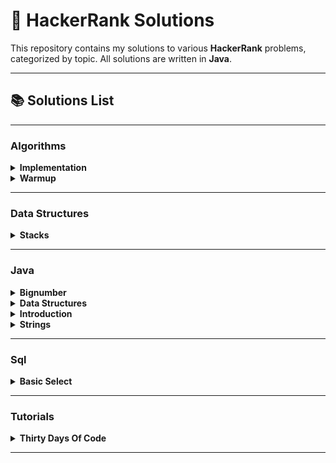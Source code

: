 # 🎯 HackerRank Solutions

This repository contains my solutions to various **HackerRank** problems, categorized by topic. All solutions are written in **Java**.

---

## 📚 Solutions List

---

### Algorithms

<details>
  <summary><b>Implementation</b></summary>

| Problem Name | Difficulty | My Solution Link |
|--------------|--------------|--------------|
| [Apple and Orange](https://www.hackerrank.com/challenges/apple-and-orange/problem) | Easy | ✔ [Solution.java](src/algorithms/implementation/apple_and_orange/Solution.java) |
| [Between Two Sets](https://www.hackerrank.com/challenges/between-two-sets/problem) | Easy | ✔ [Solution.java](src/algorithms/implementation/between_two_sets/Solution.java) |
| [Bill Division](https://www.hackerrank.com/challenges/bon-appetit/problem) | Easy | ✔ [Solution.java](src/algorithms/implementation/bill_division/Solution.java) |
| [Breaking the Records](https://www.hackerrank.com/challenges/breaking-best-and-worst-records/problem) | Easy | ✔ [Solution.java](src/algorithms/implementation/breaking_the_records/Solution.java) |
| [Cats and a Mouse](https://www.hackerrank.com/challenges/cats-and-a-mouse/problem) | Easy | ✔ [Solution.java](src/algorithms/implementation/cats_and_a_mouse/Solution.java) |
| [Counting Valleys](https://www.hackerrank.com/challenges/counting-valleys/problem) | Easy | ✔ [Solution.java](src/algorithms/implementation/counting_valleys/Solution.java) |
| [Day of the Programmer](https://www.hackerrank.com/challenges/day-of-the-programmer/problem) | Easy | ✔ [Solution.java](src/algorithms/implementation/day_of_the_programmer/Solution.java) |
| [Divisible Sum Pairs](https://www.hackerrank.com/challenges/divisible-sum-pairs/problem) | Easy | ✔ [Solution.java](src/algorithms/implementation/divisible_sum_pairs/Solution.java) |
| [Drawing Book](https://www.hackerrank.com/challenges/drawing-book/problem) | Easy | ✔ [Solution.java](src/algorithms/implementation/drawing_book/Solution.java) |
| [Electronics Shop](https://www.hackerrank.com/challenges/electronics-shop/problem) | Easy | ✔ [Solution.java](src/algorithms/implementation/electronics_shop/Solution.java) |
| [Grading Students](https://www.hackerrank.com/challenges/grading/problem) | Easy | ✔ [Solution.java](src/algorithms/implementation/grading_students/Solution.java) |
| [Migratory Birds](https://www.hackerrank.com/challenges/migratory-birds/problem) | Easy | ✔ [Solution.java](src/algorithms/implementation/migratory_birds/Solution.java) |
| [Number Line Jumps](https://www.hackerrank.com/challenges/kangaroo/problem) | Easy | ✔ [Solution.java](src/algorithms/implementation/number_line_jumps/Solution.java) |
| [Sales by Match](https://www.hackerrank.com/challenges/sock-merchant/problem) | Easy | ✔ [Solution.java](src/algorithms/implementation/sales_by_match/Solution.java) |
| [Subarray Division](https://www.hackerrank.com/challenges/the-birthday-bar/problem) | Easy | ✔ [Solution.java](src/algorithms/implementation/subarray_division/Solution.java) |
</details>

<details>
  <summary><b>Warmup</b></summary>

| Problem Name | Difficulty | My Solution Link |
|--------------|--------------|--------------|
| [A Very Big Sum](https://www.hackerrank.com/challenges/a-very-big-sum/problem) | Easy | ✔ [Solution.java](src/algorithms/warmup/a_very_big_sum/Solution.java) |
| [Birthday Cake Candles](https://www.hackerrank.com/challenges/birthday-cake-candles/problem) | Easy | ✔ [Solution.java](src/algorithms/warmup/birthday_cake_candles/Solution.java) |
| [Compare the Triplets](https://www.hackerrank.com/challenges/compare-the-triplets/problem) | Easy | ✔ [Solution.java](src/algorithms/warmup/compare_the_triplets/Solution.java) |
| [Diagonal Difference](https://www.hackerrank.com/challenges/diagonal-difference/problem) | Easy | ✔ [Solution.java](src/algorithms/warmup/diagonal_difference/Solution.java) |
| [Mini-Max Sum](https://www.hackerrank.com/challenges/mini-max-sum/problem) | Easy | ✔ [Solution.java](src/algorithms/warmup/mini_max_sum/Solution.java)<br>✔ [Solution1.java](src/algorithms/warmup/mini_max_sum/Solution1.java) |
| [Plus Minus](https://www.hackerrank.com/challenges/plus-minus/problem) | Easy | ✔ [Solution.java](src/algorithms/warmup/plus_minus/Solution.java) |
| [Simple Array Sum](https://www.hackerrank.com/challenges/simple-array-sum/problem) | Easy | ✔ [Solution.java](src/algorithms/warmup/simple_array_sum/Solution.java) |
| [Solve Me First](https://www.hackerrank.com/challenges/solve-me-first/problem) | Easy | ✔ [Solution.java](src/algorithms/warmup/solve_me_first/Solution.java) |
| [Staircase](https://www.hackerrank.com/challenges/staircase/problem) | Easy | ✔ [Solution.java](src/algorithms/warmup/staircase/Solution.java) |
| [Time Conversion](https://www.hackerrank.com/challenges/time-conversion/problem) | Easy | ✔ [Solution.java](src/algorithms/warmup/time_conversion/Solution.java) |
</details>

---

### Data Structures

<details>
  <summary><b>Stacks</b></summary>

| Problem Name | Difficulty | My Solution Link |
|--------------|--------------|--------------|
| [Balanced Brackets](https://www.hackerrank.com/challenges/balanced-brackets/problem) | Medium | ✔ [Solution.java](src/data_structures/stacks/balanced_brackets/Solution.java) |
</details>

---

### Java
<details>
  <summary><b>Bignumber</b></summary>

| Problem Name | Difficulty | My Solution Link |
|--------------|--------------|--------------|
| [Java BigDecimal](https://www.hackerrank.com/challenges/java-bigdecimal/problem) | Medium | ✔ [Solution.java](src/javab/bignumber/java_bigdecimal/Solution.java)<br>✔ [Solution1.java](src/javab/bignumber/java_bigdecimal/Solution1.java) |
| [Java BigInteger](https://www.hackerrank.com/challenges/java-biginteger/problem) | Easy | ✔ [Solution.java](src/javab/bignumber/java_biginteger/Solution.java) |
| [Java Primality Test](https://www.hackerrank.com/challenges/java-primality-test/problem) | Easy | ✔ [Solution.java](src/javab/bignumber/java_primality_test/Solution.java) |
</details>

<details>
  <summary><b>Data Structures</b></summary>

| Problem Name | Difficulty | My Solution Link |
|--------------|--------------|--------------|
| [Java 1D Array](https://www.hackerrank.com/challenges/java-1d-array-introduction/problem) | Easy | ✔ [Solution.java](src/javab/data_structures/java_1d_array/Solution.java) |
| [Java 1D Array (Part 2)](https://www.hackerrank.com/challenges/java-1d-array/problem) | Medium | ✔ [Solution.java](src/javab/data_structures/java_1d_array2/Solution.java) |
| [Java 2D Array](https://www.hackerrank.com/challenges/java-2d-array/problem) | Easy | ✔ [Solution.java](src/javab/data_structures/java_2d_array/Solution.java) |
| [Java Arraylist](https://www.hackerrank.com/challenges/java-arraylist/problem) | Easy | ✔ [Solution.java](src/javab/data_structures/java_arraylist/Solution.java) |
| [Java Subarray](https://www.hackerrank.com/challenges/java-negative-subarray/problem) | Easy | ✔ [Solution.java](src/javab/data_structures/java_subarray/Solution.java) |
</details>

<details>
  <summary><b>Introduction</b></summary>

| Problem Name | Difficulty | My Solution Link |
|--------------|--------------|--------------|
| [Java Currency Formatter](https://www.hackerrank.com/challenges/java-currency-formatter/problem) | Easy | ✔ [Solution.java](src/javab/introduction/java_currency_formatter/Solution.java) |
| [Java Datatypes](https://www.hackerrank.com/challenges/java-datatypes/problem) | Easy | ✔ [Solution.java](src/javab/introduction/java_datatypes/Solution.java) |
| [Java Date and Time](https://www.hackerrank.com/challenges/java-date-and-time/problem) | Easy | ✔ [Solution.java](src/javab/introduction/java_date_and_time/Solution.java) |
| [Java End-of-file](https://www.hackerrank.com/challenges/java-end-of-file/problem) | Easy | ✔ [Solution.java](src/javab/introduction/java_end_of_file/Solution.java) |
| [Java If-Else](https://www.hackerrank.com/challenges/java-if-else/problem) | Easy | ✔ [Solution.java](src/javab/introduction/java_if_else/Solution.java) |
| [Java Int to String](https://www.hackerrank.com/challenges/java-int-to-string/problem) | Easy | ✔ [Solution.java](src/javab/introduction/java_int_to_string/Solution.java) |
| [Java Loops I](https://www.hackerrank.com/challenges/java-loops-i/problem) | Easy | ✔ [Solution.java](src/javab/introduction/java_loops_1/Solution.java) |
| [Java Loops II](https://www.hackerrank.com/challenges/java-loops/problem) | Easy | ✔ [Solution.java](src/javab/introduction/java_loops_2/Solution.java) |
| [Java Output Formatting](https://www.hackerrank.com/challenges/java-output-formatting/problem) | Easy | ✔ [Solution.java](src/javab/introduction/java_output_formatting/Solution.java)<br>✔ [Solution1.java](src/javab/introduction/java_output_formatting/Solution1.java) |
| [Java Static Initializer Block](https://www.hackerrank.com/challenges/java-static-initializer-block/problem) | Easy | ✔ [Solution.java](src/javab/introduction/java_static_initializer_block/Solution.java) |
| [Java Stdin and Stdout I](https://www.hackerrank.com/challenges/java-stdin-and-stdout-1/problem) | Easy | ✔ [Solution.java](src/javab/introduction/java_stdin_and_stdout_1/Solution.java) |
| [Java Stdin and Stdout II](https://www.hackerrank.com/challenges/java-stdin-stdout/problem) | Easy | ✔ [Solution.java](src/javab/introduction/java_stdin_and_stdout_2/Solution.java) |
| [Welcome to Java!](https://www.hackerrank.com/challenges/welcome-to-java/problem) | Easy | ✔ [Solution.java](src/javab/introduction/welcome_to_java/Solution.java) |
</details>

<details>
  <summary><b>Strings</b></summary>

| Problem Name | Difficulty | My Solution Link |
|--------------|--------------|--------------|
| [Java Anagrams](https://www.hackerrank.com/challenges/java-anagrams/problem) | Easy | ✔ [Solution.java](src/javab/strings/java_anagrams/Solution.java) |
| [Java Regex](https://www.hackerrank.com/challenges/java-regex/problem) | Medium | ✔ [Solution.java](src/javab/strings/java_regex/Solution.java) |
| [Java String Reverse](https://www.hackerrank.com/challenges/java-string-reverse/problem) | Easy | ✔ [Solution.java](src/javab/strings/java_string_reverse/Solution.java)<br>✔ [Solution1.java](src/javab/strings/java_string_reverse/Solution1.java) |
| [Java String Tokens](https://www.hackerrank.com/challenges/java-string-tokens/problem) | Easy | ✔ [Solution.java](src/javab/strings/java_string_tokens/Solution.java) |
| [Java Strings Introduction](https://www.hackerrank.com/challenges/java-strings-introduction/problem) | Easy | ✔ [Solution.java](src/javab/strings/java_strings_introduction/Solution.java)<br>✔ [Solution1.java](src/javab/strings/java_strings_introduction/Solution1.java) |
| [Java Substring](https://www.hackerrank.com/challenges/java-substring/problem) | Easy | ✔ [Solution.java](src/javab/strings/java_substring/Solution.java) |
| [Java Substring Comparisons](https://www.hackerrank.com/challenges/java-string-compare/problem) | Easy | ✔ [Solution.java](src/javab/strings/java_substring_comparisons/Solution.java) |
| [Pattern Syntax Checker](https://www.hackerrank.com/challenges/pattern-syntax-checker/problem) | Easy | ✔ [Solution.java](src/javab/strings/pattern_syntax_checker/Solution.java) |
</details>

---

### Sql

<details>
  <summary><b>Basic Select</b></summary>

| Problem Name | Difficulty | My Solution Link |
|--------------|--------------|--------------|
| [Employee Names](https://www.hackerrank.com/challenges/name-of-employees/problem) | Easy | ✔ [Solution.sql](src/sql/basic_select/employee_names/Solution.sql) |
| [Employee Salaries](https://www.hackerrank.com/challenges/salary-of-employees/problem) | Easy | ✔ [Solution.sql](src/sql/basic_select/employee_salaries/Solution.sql) |
| [Higher Than 75 Marks](https://www.hackerrank.com/challenges/more-than-75-marks/problem) | Easy | ✔ [Solution.sql](src/sql/basic_select/higher_than_75_marks/Solution.sql) |
| [Japanese Cities' Attributes](https://www.hackerrank.com/challenges/japanese-cities-attributes/problem) | Easy | ✔ [Solution.sql](src/sql/basic_select/japanese_cities_attributes/Solution.sql) |
| [Japanese Cities' Names](https://www.hackerrank.com/challenges/japanese-cities-name/problem) | Easy | ✔ [Solution.sql](src/sql/basic_select/japanese_cities_names/Solution.sql) |
| [Revising the Select Query I](https://www.hackerrank.com/challenges/revising-the-select-query/problem) | Easy | ✔ [Solution.sql](src/sql/basic_select/revising_the_select_query_1/Solution.sql) |
| [Revising the Select Query II](https://www.hackerrank.com/challenges/revising-the-select-query-2/problem) | Easy | ✔ [Solution.sql](src/sql/basic_select/revising_the_select_query_2/Solution.sql) |
| [Select All](https://www.hackerrank.com/challenges/select-all-sql/problem) | Easy | ✔ [Solution.sql](src/sql/basic_select/select_all/Solution.sql) |
| [Select By ID](https://www.hackerrank.com/challenges/select-by-id/problem) | Easy | ✔ [Solution.sql](src/sql/basic_select/select_by_id/Solution.sql) |
| [Weather Observation Station 1](https://www.hackerrank.com/challenges/weather-observation-station-1/problem) | Easy | ✔ [Solution.sql](src/sql/basic_select/weather_observation_station_1/Solution.sql) |
| [Weather Observation Station 10](https://www.hackerrank.com/challenges/weather-observation-station-10/problem) | Easy | ✔ [Solution.sql](src/sql/basic_select/weather_observation_station_10/Solution.sql) |
| [Weather Observation Station 11](https://www.hackerrank.com/challenges/weather-observation-station-11/problem) | Easy | ✔ [Solution.sql](src/sql/basic_select/weather_observation_station_11/Solution.sql) |
| [Weather Observation Station 12](https://www.hackerrank.com/challenges/weather-observation-station-12/problem) | Easy | ✔ [Solution.sql](src/sql/basic_select/weather_observation_station_12/Solution.sql) |
| [Weather Observation Station 3](https://www.hackerrank.com/challenges/weather-observation-station-3/problem) | Easy | ✔ [Solution.sql](src/sql/basic_select/weather_observation_station_3/Solution.sql) |
| [Weather Observation Station 4](https://www.hackerrank.com/challenges/weather-observation-station-4/problem) | Easy | ✔ [Solution.sql](src/sql/basic_select/weather_observation_station_4/Solution.sql) |
| [Weather Observation Station 5](https://www.hackerrank.com/challenges/weather-observation-station-5/problem) | Easy | ✔ [Solution.sql](src/sql/basic_select/weather_observation_station_5/Solution.sql) |
| [Weather Observation Station 6](https://www.hackerrank.com/challenges/weather-observation-station-6/problem) | Easy | ✔ [Solution.sql](src/sql/basic_select/weather_observation_station_6/Solution.sql) |
| [Weather Observation Station 7](https://www.hackerrank.com/challenges/weather-observation-station-7/problem) | Easy | ✔ [Solution.sql](src/sql/basic_select/weather_observation_station_7/Solution.sql) |
| [Weather Observation Station 8](https://www.hackerrank.com/challenges/weather-observation-station-8/problem) | Easy | ✔ [Solution.sql](src/sql/basic_select/weather_observation_station_8/Solution.sql) |
| [Weather Observation Station 9](https://www.hackerrank.com/challenges/weather-observation-station-9/problem) | Easy | ✔ [Solution.sql](src/sql/basic_select/weather_observation_station_9/Solution.sql) |
</details>

---

### Tutorials

<details>
  <summary><b>Thirty Days Of Code</b></summary>

| Problem Name | Difficulty | My Solution Link |
|--------------|--------------|--------------|
| [Day 0: Hello, World.](https://www.hackerrank.com/challenges/30-hello-world/problem) | Easy | ✔ [Solution.java](src/tutorials/thirty_days_of_code/day_0_hello_world/Solution.java) |
| [Day 10: Binary Numbers](https://www.hackerrank.com/challenges/30-binary-numbers/problem) | Easy | ✔ [Solution.java](src/tutorials/thirty_days_of_code/day_10_binary_numbers/Solution.java) |
| [Day 1: Data Types](https://www.hackerrank.com/challenges/30-data-types/problem) | Easy | ✔ [Solution.java](src/tutorials/thirty_days_of_code/day_1_data_types/Solution.java) |
| [Day 2: Operators](https://www.hackerrank.com/challenges/30-operators/problem) | Easy | ✔ [Solution.java](src/tutorials/thirty_days_of_code/day_2_operators/Solution.java) |
| [Day 3: Intro to Conditional Statements](https://www.hackerrank.com/challenges/30-conditional-statements/problem) | Easy | ✔ [Solution.java](src/tutorials/thirty_days_of_code/day_3_intro_to_conditional_statements/Solution.java) |
| [Day 4: Class vs. Instance](https://www.hackerrank.com/challenges/30-class-vs-instance/problem) | Easy | ✔ [Person.java](src/tutorials/thirty_days_of_code/day_4_class_vs_instance/Person.java) |
| [Day 5: Loops](https://www.hackerrank.com/challenges/30-loops/problem) | Easy | ✔ [Solution.java](src/tutorials/thirty_days_of_code/day_5_loops/Solution.java) |
| [Day 6: Let's Review](https://www.hackerrank.com/challenges/30-review-loop/problem) | Easy | ✔ [Solution.java](src/tutorials/thirty_days_of_code/day_6_lets_review/Solution.java) |
| [Day 7: Arrays](https://www.hackerrank.com/challenges/30-arrays/problem) | Easy | ✔ [Solution.java](src/tutorials/thirty_days_of_code/day_7_arrays/Solution.java) |
| [Day 8: Dictionaries and Maps](https://www.hackerrank.com/challenges/30-dictionaries-and-maps/problem) | Easy | ✔ [Solution.java](src/tutorials/thirty_days_of_code/day_8_dictionaries_and_maps/Solution.java) |
| [Day 9: Recursion 3](https://www.hackerrank.com/challenges/30-recursion/problem) | Easy | ✔ [Solution.java](src/tutorials/thirty_days_of_code/day_9_recursion_3/Solution.java) |
</details>

---

